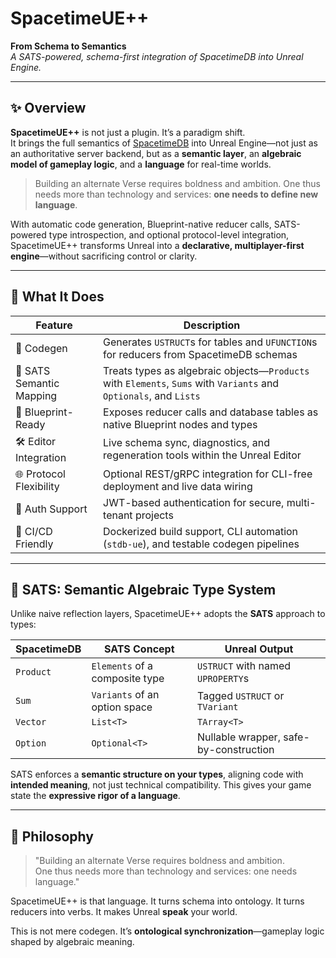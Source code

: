 # SpacetimeUE++

**From Schema to Semantics**  
*A SATS-powered, schema-first integration of SpacetimeDB into Unreal Engine.*

---

## ✨ Overview

**SpacetimeUE++** is not just a plugin. It’s a paradigm shift.  
It brings the full semantics of [SpacetimeDB](https://spacetimedb.com) into Unreal Engine—not just as an authoritative server backend, but as a **semantic layer**, an **algebraic model of gameplay logic**, and a **language** for real-time worlds.
> Building an alternate Verse requires boldness and ambition.
> One thus needs more than technology and services: **one needs to define new language**.

With automatic code generation, Blueprint-native reducer calls, SATS-powered type introspection, and optional protocol-level integration, SpacetimeUE++ transforms Unreal into a **declarative, multiplayer-first engine**—without sacrificing control or clarity.

---

## 🔁 What It Does

| Feature | Description |
|--------|-------------|
| 🔧 Codegen | Generates `USTRUCT`s for tables and `UFUNCTION`s for reducers from SpacetimeDB schemas |
| 🧠 SATS Semantic Mapping | Treats types as algebraic objects—`Products` with `Elements`, `Sums` with `Variants` and `Optionals`, and `Lists` |
| 🧩 Blueprint-Ready | Exposes reducer calls and database tables as native Blueprint nodes and types |
| 🛠️ Editor Integration | Live schema sync, diagnostics, and regeneration tools within the Unreal Editor |
| 🌐 Protocol Flexibility | Optional REST/gRPC integration for CLI-free deployment and live data wiring |
| 🔐 Auth Support | JWT-based authentication for secure, multi-tenant projects |
| 🧪 CI/CD Friendly | Dockerized build support, CLI automation (`stdb-ue`), and testable codegen pipelines |

---

## 🧬 SATS: Semantic Algebraic Type System

Unlike naive reflection layers, SpacetimeUE++ adopts the **SATS** approach to types:

| SpacetimeDB | SATS Concept | Unreal Output |
|-------------|---------------|----------------|
| `Product` | `Elements` of a composite type | `USTRUCT` with named `UPROPERTY`s |
| `Sum`     | `Variants` of an option space | Tagged `USTRUCT` or `TVariant` |
| `Vector`  | `List<T>` | `TArray<T>` |
| `Option`  | `Optional<T>` | Nullable wrapper, safe-by-construction |

SATS enforces a **semantic structure on your types**, aligning code with **intended meaning**, not just technical compatibility. This gives your game state the **expressive rigor of a language**.

---

## 🧠 Philosophy

> "Building an alternate Verse requires boldness and ambition.  
> One thus needs more than technology and services: one needs language."

SpacetimeUE++ is that language.
It turns schema into ontology.
It turns reducers into verbs.
It makes Unreal **speak** your world.

This is not mere codegen. It’s **ontological synchronization**—gameplay logic shaped by algebraic meaning.
